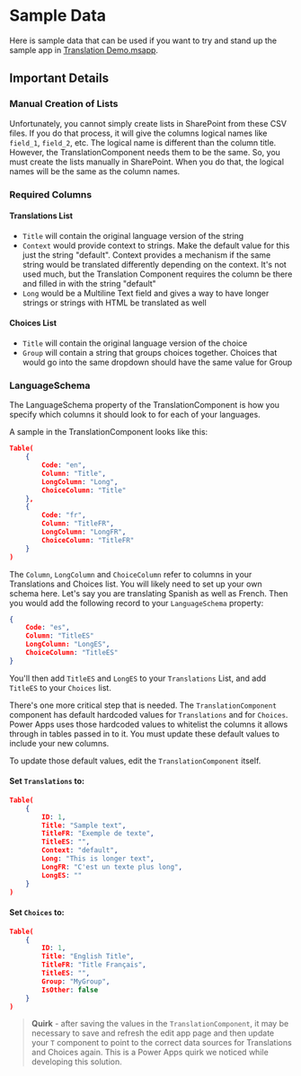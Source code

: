 # Sample Data

Here is sample data that can be used if you want to try and stand up the sample app in [Translation Demo.msapp](./../Translation%20Demo.msapp).

## Important Details

### Manual Creation of Lists

Unfortunately, you cannot simply create lists in SharePoint from these CSV files.  If you do that process, it will give the columns logical names like `field_1`, `field_2`, etc.  The logical name is different than the column title.  However, the TranslationComponent needs them to be the same.  So, you must create the lists manually in SharePoint.  When you do that, the logical names will be the same as the column names.

### Required Columns

#### Translations List

* `Title` will contain the original language version of the string
* `Context` would provide context to strings. Make the default value for this just the string "default".  Context provides a mechanism if the same string would be translated differently depending on the context.  It's not used much, but the Translation Component requires the column be there and filled in with the string "default"
* `Long` would be a Multiline Text field and gives a way to have longer strings or strings with HTML be translated as well

#### Choices List

* `Title` will contain the original language version of the choice
* `Group` will contain a string that groups choices together. Choices that would go into the same dropdown should have the same value for Group

### LanguageSchema

The LanguageSchema property of the TranslationComponent is how you specify which columns it should look to for each of your languages.

A sample in the TranslationComponent looks like this:

```json
Table(
    {
        Code: "en",
        Column: "Title",
        LongColumn: "Long",
        ChoiceColumn: "Title"
    },
    {
        Code: "fr",
        Column: "TitleFR",
        LongColumn: "LongFR",
        ChoiceColumn: "TitleFR"
    }
)
```

The `Column`, `LongColumn` and `ChoiceColumn` refer to columns in your Translations and Choices list.  You will likely need to set up your own schema here.  Let's say you are translating Spanish as well as French.  Then you would add the following record to your `LanguageSchema` property:

```json
{
    Code: "es",
    Column: "TitleES"
    LongColumn: "LongES",
    ChoiceColumn: "TitleES"
}
```

You'll then add `TitleES` and `LongES` to your `Translations` List, and add `TitleES` to your `Choices` list.

There's one more critical step that is needed.  The `TranslationComponent` component has default hardcoded values for `Translations` and for `Choices`.  Power Apps uses those hardcoded values to whitelist the columns it allows through in tables passed in to it.  You must update these default values to include your new columns.

To update those default values, edit the `TranslationComponent` itself.

#### Set `Translations` to:

```json
Table(
    {
        ID: 1,
        Title: "Sample text",
        TitleFR: "Exemple de texte",
        TitleES: "",
        Context: "default",
        Long: "This is longer text",
        LongFR: "C'est un texte plus long",
        LongES: ""
    }
)
```

#### Set `Choices` to:

```json
Table(
    {
        ID: 1,
        Title: "English Title",
        TitleFR: "Title Français",
        TitleES: "",
        Group: "MyGroup",
        IsOther: false
    }
)
```

> **Quirk** - after saving the values in the `TranslationComponent`, it may be necessary to save and refresh the edit app page and then update your `T` component to point to the correct data sources for Translations and Choices again.  This is a Power Apps quirk we noticed while developing this solution.
